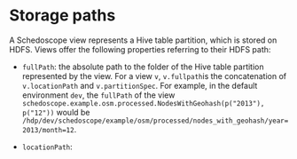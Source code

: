 # Storage paths

A Schedoscope view represents a Hive table partition, which is stored on HDFS. Views offer the following properties referring to their HDFS path:

* `fullPath`: the absolute path to the folder of the Hive table partition represented by the view.  For a view `v`, `v.fullpath`is the concatenation of `v.locationPath` and `v.partitionSpec`. For example, in the default environment `dev`, the `fullPath` of the view `schedoscope.example.osm.processed.NodesWithGeohash(p("2013"), p("12"))` would be `/hdp/dev/schedoscope/example/osm/processed/nodes_with_geohash/year=2013/month=12`.

* `locationPath`: